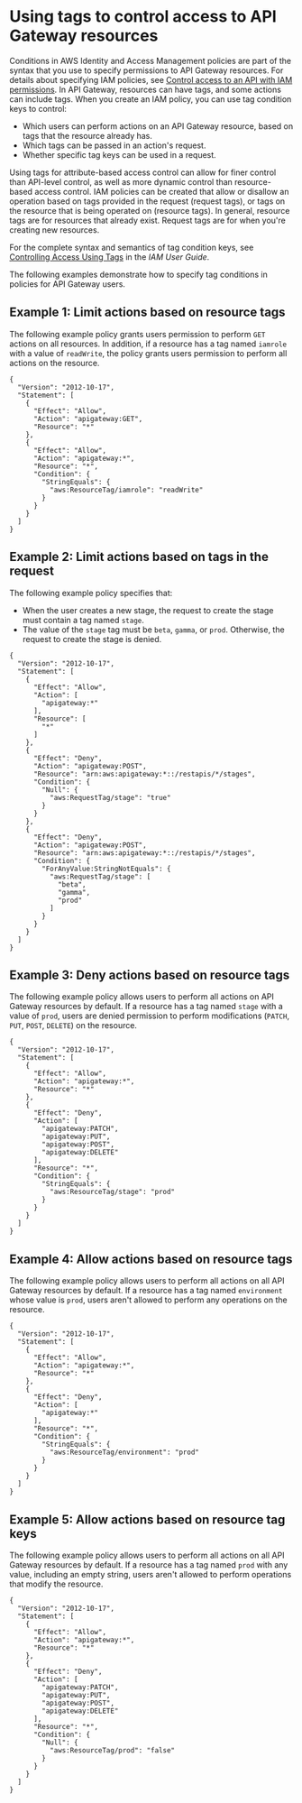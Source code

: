 # Using tags to control access to API Gateway resources<a name="apigateway-tagging-iam-policy"></a>

Conditions in AWS Identity and Access Management policies are part of the syntax that you use to specify permissions to API Gateway resources\. For details about specifying IAM policies, see [Control access to an API with IAM permissions](permissions.md)\. In API Gateway, resources can have tags, and some actions can include tags\. When you create an IAM policy, you can use tag condition keys to control:
+ Which users can perform actions on an API Gateway resource, based on tags that the resource already has\.
+ Which tags can be passed in an action's request\.
+ Whether specific tag keys can be used in a request\.

Using tags for attribute\-based access control can allow for finer control than API\-level control, as well as more dynamic control than resource\-based access control\. IAM policies can be created that allow or disallow an operation based on tags provided in the request \(request tags\), or tags on the resource that is being operated on \(resource tags\)\. In general, resource tags are for resources that already exist\. Request tags are for when you're creating new resources\.

For the complete syntax and semantics of tag condition keys, see [Controlling Access Using Tags](https://docs.aws.amazon.com/IAM/latest/UserGuide/access_tags.html) in the *IAM User Guide*\.

The following examples demonstrate how to specify tag conditions in policies for API Gateway users\.

## Example 1: Limit actions based on resource tags<a name="apigateway-tagging-iam-policy-example-1"></a>

The following example policy grants users permission to perform `GET` actions on all resources\. In addition, if a resource has a tag named `iamrole` with a value of `readWrite`, the policy grants users permission to perform all actions on the resource\.

```
{
  "Version": "2012-10-17",
  "Statement": [
    {
      "Effect": "Allow",
      "Action": "apigateway:GET",
      "Resource": "*"
    },
    {
      "Effect": "Allow",
      "Action": "apigateway:*",
      "Resource": "*",
      "Condition": {
        "StringEquals": {
          "aws:ResourceTag/iamrole": "readWrite"
        }
      }
    }
  ]
}
```

## Example 2: Limit actions based on tags in the request<a name="apigateway-tagging-iam-policy-example-2"></a>

The following example policy specifies that:
+ When the user creates a new stage, the request to create the stage must contain a tag named `stage`\.
+ The value of the `stage` tag must be `beta`, `gamma`, or `prod`\. Otherwise, the request to create the stage is denied\.

```
{
  "Version": "2012-10-17",
  "Statement": [
    {
      "Effect": "Allow",
      "Action": [
        "apigateway:*"
      ],
      "Resource": [
        "*"
      ]
    },
    {
      "Effect": "Deny",
      "Action": "apigateway:POST",
      "Resource": "arn:aws:apigateway:*::/restapis/*/stages",
      "Condition": {
        "Null": {
          "aws:RequestTag/stage": "true"
        }
      }
    },
    {
      "Effect": "Deny",
      "Action": "apigateway:POST",
      "Resource": "arn:aws:apigateway:*::/restapis/*/stages",
      "Condition": {
        "ForAnyValue:StringNotEquals": {
          "aws:RequestTag/stage": [
            "beta",
            "gamma",
            "prod"
          ]
        }
      }
    }
  ]
}
```

## Example 3: Deny actions based on resource tags<a name="apigateway-tagging-iam-policy-example-3"></a>

The following example policy allows users to perform all actions on API Gateway resources by default\. If a resource has a tag named `stage` with a value of `prod`, users are denied permission to perform modifications \(`PATCH`, `PUT`, `POST`, `DELETE`\) on the resource\.

```
{
  "Version": "2012-10-17",
  "Statement": [
    {
      "Effect": "Allow",
      "Action": "apigateway:*",
      "Resource": "*"
    },
    {
      "Effect": "Deny",
      "Action": [
        "apigateway:PATCH",
        "apigateway:PUT",
        "apigateway:POST",
        "apigateway:DELETE"
      ],
      "Resource": "*",
      "Condition": {
        "StringEquals": {
          "aws:ResourceTag/stage": "prod"
        }
      }
    }
  ]
}
```

## Example 4: Allow actions based on resource tags<a name="apigateway-tagging-iam-policy-example-4"></a>

The following example policy allows users to perform all actions on all API Gateway resources by default\. If a resource has a tag named `environment` whose value is `prod`, users aren't allowed to perform any operations on the resource\.

```
{
  "Version": "2012-10-17",
  "Statement": [
    {
      "Effect": "Allow",
      "Action": "apigateway:*",
      "Resource": "*"
    },
    {
      "Effect": "Deny",
      "Action": [
        "apigateway:*"
      ],
      "Resource": "*",
      "Condition": {
        "StringEquals": {
          "aws:ResourceTag/environment": "prod"
        }
      }
    }
  ]
}
```

## Example 5: Allow actions based on resource tag keys<a name="apigateway-tagging-iam-policy-example-5"></a>

The following example policy allows users to perform all actions on all API Gateway resources by default\. If a resource has a tag named `prod` with any value, including an empty string, users aren't allowed to perform operations that modify the resource\.

```
{
  "Version": "2012-10-17",
  "Statement": [
    {
      "Effect": "Allow",
      "Action": "apigateway:*",
      "Resource": "*"
    },
    {
      "Effect": "Deny",
      "Action": [
        "apigateway:PATCH",
        "apigateway:PUT",
        "apigateway:POST",
        "apigateway:DELETE"
      ],
      "Resource": "*",
      "Condition": {
        "Null": {
          "aws:ResourceTag/prod": "false"
        }
      }
    }
  ]
}
```